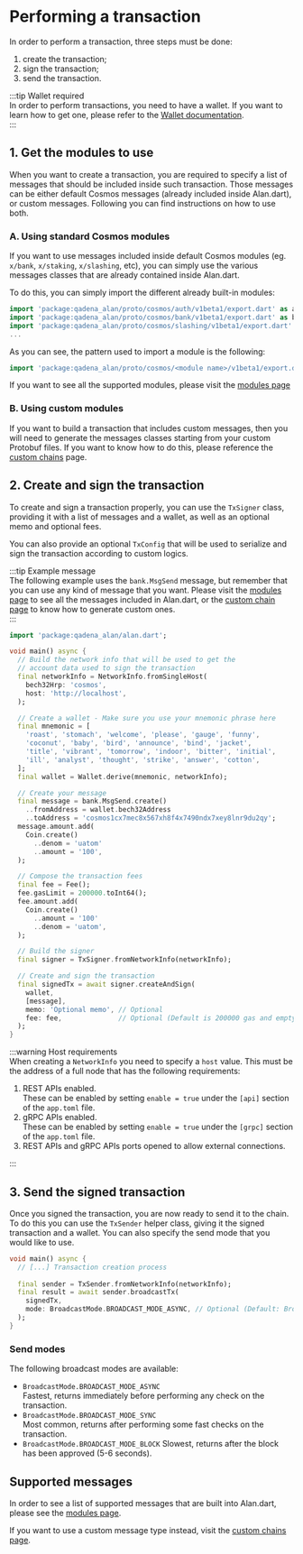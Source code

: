# Performing a transaction
In order to perform a transaction, three steps must be done:

1. create the transaction;
2. sign the transaction;
3. send the transaction.

:::tip Wallet required  
In order to perform transactions, you need to have a wallet. If you want to learn how to get one, please refer to the [Wallet documentation](../wallet/overview.md).  
:::

## 1. Get the modules to use 
When you want to create a transaction, you are required to specify a list of messages that should be included inside such transaction. Those messages can be either default Cosmos messages (already included inside Alan.dart), or custom messages. Following you can find instructions on how to use both. 

### A. Using standard Cosmos modules
If you want to use messages included inside default Cosmos modules (eg. `x/bank`, `x/staking`, `x/slashing`, etc), you can simply use the various messages classes that are already contained inside Alan.dart.

To do this, you can simply import the different already built-in modules:

```dart
import 'package:qadena_alan/proto/cosmos/auth/v1beta1/export.dart' as auth;
import 'package:qadena_alan/proto/cosmos/bank/v1beta1/export.dart' as bank;
import 'package:qadena_alan/proto/cosmos/slashing/v1beta1/export.dart' as slashing;
...
```

As you can see, the pattern used to import a module is the following:

```dart
import 'package:qadena_alan/proto/cosmos/<module name>/v1beta1/export.dart' as <module name>;
```

If you want to see all the supported modules, please visit the [modules page](../modules/overview.md)

### B. Using custom modules
If you want to build a transaction that includes custom messages, then you will need to generate the messages classes starting from your custom Protobuf files. If you want to know how to do this, please reference the [custom chains](../custom-chains/overview.md) page.

## 2. Create and sign the transaction
To create and sign a transaction properly, you can use the `TxSigner` class, providing it with a list of messages and a wallet, as well as an optional memo and optional fees.

You can also provide an optional `TxConfig` that will be used to serialize and sign the transaction according to custom logics.

:::tip Example message  
The following example uses the `bank.MsgSend` message, but remember that you can use any kind of message that you want. Please visit the [modules page](../modules/overview.md) to see all the messages included in Alan.dart, or the [custom chain page](../custom-chains/overview.md) to know how to generate custom ones.  
:::

```dart
import 'package:qadena_alan/alan.dart';

void main() async {
  // Build the network info that will be used to get the 
  // account data used to sign the transaction
  final networkInfo = NetworkInfo.fromSingleHost(
    bech32Hrp: 'cosmos',
    host: 'http://localhost',
  );

  // Create a wallet - Make sure you use your mnemonic phrase here
  final mnemonic = [
    'roast', 'stomach', 'welcome', 'please', 'gauge', 'funny',
    'coconut', 'baby', 'bird', 'announce', 'bind', 'jacket',
    'title', 'vibrant', 'tomorrow', 'indoor', 'bitter', 'initial',
    'ill', 'analyst', 'thought', 'strike', 'answer', 'cotton',
  ];
  final wallet = Wallet.derive(mnemonic, networkInfo);

  // Create your message
  final message = bank.MsgSend.create()
    ..fromAddress = wallet.bech32Address
    ..toAddress = 'cosmos1cx7mec8x567xh8f4x7490ndx7xey8lnr9du2qy';
  message.amount.add(
    Coin.create()
      ..denom = 'uatom'
      ..amount = '100',
  );

  // Compose the transaction fees
  final fee = Fee();
  fee.gasLimit = 200000.toInt64();
  fee.amount.add(
    Coin.create()
      ..amount = '100'
      ..denom = 'uatom',
  );

  // Build the signer
  final signer = TxSigner.fromNetworkInfo(networkInfo);

  // Create and sign the transaction
  final signedTx = await signer.createAndSign(
    wallet,
    [message],
    memo: 'Optional memo', // Optional
    fee: fee,              // Optional (Default is 200000 gas and empty amount)
  );
}
```

:::warning Host requirements  
When creating a `NetworkInfo` you need to specify a `host` value. This must be the address of a full node that has the following requirements: 

1. REST APIs enabled.  
   These can be enabled by setting `enable = true` under the `[api]` section of the `app.toml` file.
2. gRPC APIs enabled.  
   These can be enabled by setting `enable = true` under the `[grpc]` section of the `app.toml` file.
3. REST APIs and gRPC APIs ports opened to allow external connections.

:::

## 3. Send the signed transaction
Once you signed the transaction, you are now ready to send it to the chain. To do this you can use the `TxSender` helper class, giving it the signed transaction and a wallet. You can also specify the send mode that you would like to use.

```dart
void main() async {
  // [...] Transaction creation process
  
  final sender = TxSender.fromNetworkInfo(networkInfo);
  final result = await sender.broadcastTx(
    signedTx,
    mode: BroadcastMode.BROADCAST_MODE_ASYNC, // Optional (Default: BroadcastMode.BROADCAST_MODE_SYNC)
  );
}
```

### Send modes
The following broadcast modes are available:
- `BroadcastMode.BROADCAST_MODE_ASYNC`  
  Fastest, returns immediately before performing any check on the transaction.
- `BroadcastMode.BROADCAST_MODE_SYNC`  
  Most common, returns after performing some fast checks on the transaction.
- `BroadcastMode.BROADCAST_MODE_BLOCK`
  Slowest, returns after the block has been approved (5-6 seconds).
  
## Supported messages
In order to see a list of supported messages that are built into Alan.dart, please see the [modules page](../modules/overview.md). 

If you want to use a custom message type instead, visit the [custom chains page](../custom-chains/overview.md).
